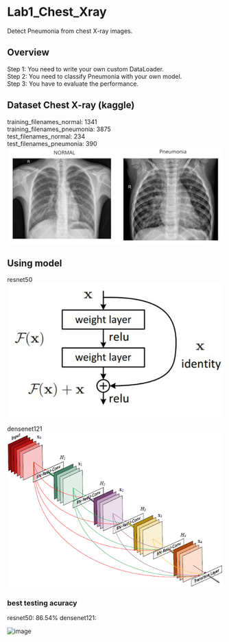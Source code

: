 # Lab1_Chest_Xray
Detect Pneumonia from chest X-ray images.
## Overview
Step 1: You need to write your own custom DataLoader.  
Step 2: You need to classify Pneumonia with your own model.  
Step 3: You have to evaluate the performance.  

## Dataset Chest X-ray (kaggle)
training_filenames_normal: 1341  
training_filenames_pneumonia: 3875  
test_filenames_normal: 234  
test_filenames_pneumonia: 390  
![image](https://github.com/poyuwang/Lab1_Chest_Xray/blob/main/image/git1.PNG)


## Using model
resnet50
![image](https://github.com/poyuwang/Lab1_Chest_Xray/blob/main/image/git2.PNG)

densenet121
![image](https://github.com/poyuwang/Lab1_Chest_Xray/blob/main/image/git3.PNG)

### best testing acuracy
resnet50: 86.54%
densenet121: 

![image]()
